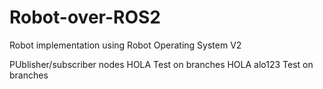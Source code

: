 # Robot-over-ROS2
Robot implementation using Robot Operating System V2

PUblisher/subscriber nodes
HOLA 
Test on branches
HOLA alo123
Test on branches

